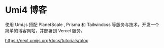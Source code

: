 # Umi4 博客

使用 Umi.js 搭配 PlanetScale , Prisma 和 Tailwindcss 等服务与技术，开发一个简单的博客网站，并部署到 Vercel 服务。


https://next.umijs.org/docs/tutorials/blog